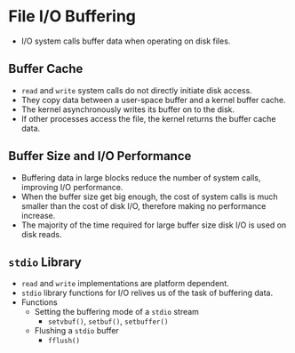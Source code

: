 # File I/O Buffering

- I/O system calls buffer data when operating on disk files.

## Buffer Cache
- `read` and `write` system calls do not directly initiate disk access.
- They copy data between a user-space buffer and a kernel buffer cache.
- The kernel asynchronously writes its buffer on to the disk.
- If other processes access the file, the kernel returns the buffer cache data.

## Buffer Size and I/O Performance
- Buffering data in large blocks reduce the number of system calls, improving I/O performance.
- When the buffer size get big enough, the cost of system calls is much smaller than the cost of disk I/O, therefore making no performance increase.
- The majority of the time required for large buffer size disk I/O is used on disk reads.

## `stdio` Library
- `read` and `write` implementations are platform dependent.
- `stdio` library functions for I/O relives us of the task of buffering data.
- Functions
    - Setting the buffering mode of a `stdio` stream
        - `setvbuf()`, `setbuf()`, `setbuffer()`
    - Flushing a `stdio` buffer
        - `fflush()`
